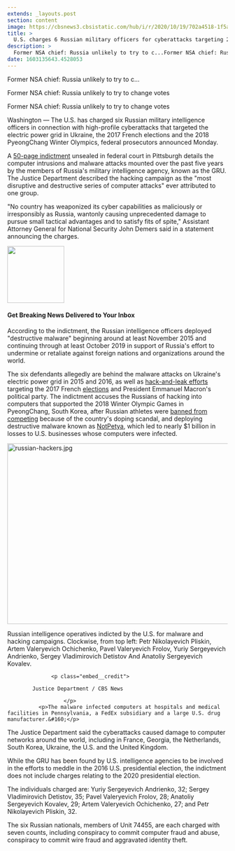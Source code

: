 ```yaml
--- 
extends: _layouts.post 
section: content 
image: https://cbsnews3.cbsistatic.com/hub/i/r/2020/10/19/702a4518-1f5a-455e-ac8c-7df2c7c2a8dc/thumbnail/1200x630/ce265ebb670e8de2787c367a9b947b0b/russian-hackers.jpg 
title: > 
  U.S. charges 6 Russian military officers for cyberattacks targeting 2018 Olympics, French elections 
description: > 
  Former NSA chief: Russia unlikely to try to c...Former NSA chief: Russia unlikely to try to change votesFormer NSA chief: Russia unlikely to try to change votesWashington — The U.S. has charged six Russian military intelligence officers in connection with high-profile cyberattacks that targeted the electric power grid in Ukraine, the 2017 French elections and the 2018 PyeongChang Winter Olympics, federal prosecutors announced Monday.The Justice Department described the hacking campaign as the "most disruptive and destructive series of computer attacks" ever attributed to one group.Russian intelligence operatives indicted by the U.S. for malware and hacking campaigns.Clockwise, from top left: Petr Nikolayevich Pliskin, Artem Valeryevich Ochichenko, Pavel Valeryevich Frolov, Yuriy Sergeyevich Andrienko, Sergey Vladimirovich Detistov And Anatoliy Sergeyevich Kovalev.The individuals charged are: Yuriy Sergeyevich Andrienko, 32; Sergey Vladimirovich Detistov, 35; Pavel Valeryevich Frolov, 28; Anatoliy Sergeyevich Kovalev, 29; Artem Valeryevich Ochichenko, 27; and Petr Nikolayevich Pliskin, 32. 
date: 1603135643.4528053 
--- 
```

<div><p>Former NSA chief: Russia unlikely to try to c...</p><p>Former NSA chief: Russia unlikely to try to change votes</p><p>Former NSA chief: Russia unlikely to try to change votes</p><p>Washington &#8212;&#160;The U.S. has charged six Russian military intelligence officers in connection with high-profile cyberattacks that targeted the electric power grid in Ukraine, the 2017 French elections and the 2018 PyeongChang Winter Olympics, federal prosecutors announced Monday.</p>

    
<p id="mpu-plus-top-right-rail" class="ad-mpu-plus-top-right-rail ad-wrapper ">
    </p>
<p>A <a href="https://www.justice.gov/opa/press-release/file/1328521/download" target="_blank" rel="nofollow noopener">50-page indictment</a> unsealed in federal court in Pittsburgh details the computer intrusions and malware attacks mounted over the past five years by the members of Russia's military intelligence agency, known as the GRU. The Justice Department described the hacking campaign as the "most disruptive and destructive series of computer attacks" ever attributed to one group.</p><p>"No country has weaponized its cyber capabilities as maliciously or irresponsibly as Russia, wantonly causing unprecedented damage to pursue small tactical advantages and to satisfy fits of spite," Assistant Attorney General for National Security John Demers said in a statement announcing the charges.</p>

  
  
<span class="img item__thumb item__thumb--crop-0"><img src="https://cbsnews1.cbsistatic.com/hub/i/r/2019/11/19/186936ea-2db7-4a48-b750-74f38f653dc6/thumbnail/130x130/3b7d3f89bd089e1d4a2376e43d0f0efa/newsletter-breakingnews.jpg#" alt=" " height="130" width="130" class=" lazyload"></span><h4 class="item__dek">Get Breaking News Delivered to Your Inbox</h4>

<p class="embed__resizer"></p>
    
  

<p>According to the indictment, the Russian intelligence officers deployed "destructive malware" beginning around at least November 2015 and continuing through at least October 2019 in support of Russia's effort to undermine or retaliate against foreign nations and organizations around the world.</p><p>The six defendants allegedly are behind the malware attacks on Ukraine's electric power grid in 2015 and 2016, as well as <a href="https://www.cbsnews.com/news/russia-hacked-french-election-trend-micro-report-fancy-bear-pawn-storm/" target="_blank">hack-and-leak efforts</a> targeting the 2017 French <a href="/race-to-2020/">elections</a> and President Emmanuel Macron's political party. The indictment accuses the Russians of hacking into computers that supported the 2018 Winter Olympic Games in PyeongChang, South Korea, after Russian athletes were <a href="https://www.cbsnews.com/news/russia-banned-2018-winter-olympics-international-olympic-committee-pyeongchang-systematic-doping/">banned from competing</a> because of the country's doping scandal, and deploying destructive malware known as <a href="https://www.cbsnews.com/news/lessons-to-learn-from-devastating-notpetya-cyberattack-wired-investigation/" target="_blank">NotPetya</a>, which led to nearly $1 billion in losses to U.S. businesses whose computers were infected.</p><span class="img embed__content"><img src="https://cbsnews2.cbsistatic.com/hub/i/r/2020/10/19/702a4518-1f5a-455e-ac8c-7df2c7c2a8dc/thumbnail/620x413/dd499d55af6ee806ebbb1d92f88aa626/russian-hackers.jpg#" alt="russian-hackers.jpg " height="413" width="620" class=" lazyload"></span><p class="embed__caption">Russian intelligence operatives indicted by the U.S. for malware and hacking campaigns. Clockwise, from top left: Petr Nikolayevich Pliskin, Artem Valeryevich Ochichenko, Pavel Valeryevich Frolov, Yuriy Sergeyevich Andrienko, Sergey Vladimirovich Detistov And Anatoliy Sergeyevich Kovalev.</p>
        
                  <p class="embed__credit">
            
            Justice Department / CBS News

                      </p>
              <p>The malware infected computers at hospitals and medical facilities in Pennsylvania, a FedEx subsidiary and a large U.S. drug manufacturer.&#160;</p> 
<p>The Justice Department said the cyberattacks caused damage to computer networks around the world, including in France, Georgia, the Netherlands, South Korea, Ukraine, the U.S. and the United Kingdom.</p><p>While the GRU has been found by U.S. intelligence agencies to be involved in the efforts to meddle in the 2016 U.S. presidential election, the indictment does not include charges relating to the 2020 presidential election.</p><p>The individuals charged are: Yuriy Sergeyevich Andrienko, 32; Sergey Vladimirovich Detistov, 35; Pavel Valeryevich Frolov, 28; Anatoliy Sergeyevich Kovalev, 29; Artem Valeryevich Ochichenko, 27; and Petr Nikolayevich Pliskin, 32.</p><p>The six Russian nationals, members of Unit 74455, are each charged with seven counts, including conspiracy to commit computer fraud and abuse, conspiracy to commit wire fraud and aggravated identity theft.</p></div>